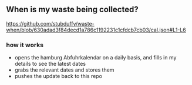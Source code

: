 ## When is my waste being collected?
  https://github.com/stubduffy/waste-when/blob/630adad3f84decd1a786c1192231c1cfdcb7cb03/cal.json#L1-L6
  
  ### how it works
  - opens the hamburg Abfuhrkalendar on a daily basis, and fills in my details to see the latest dates
  - grabs the relevant dates and stores them
  - pushes the update back to this repo
  
